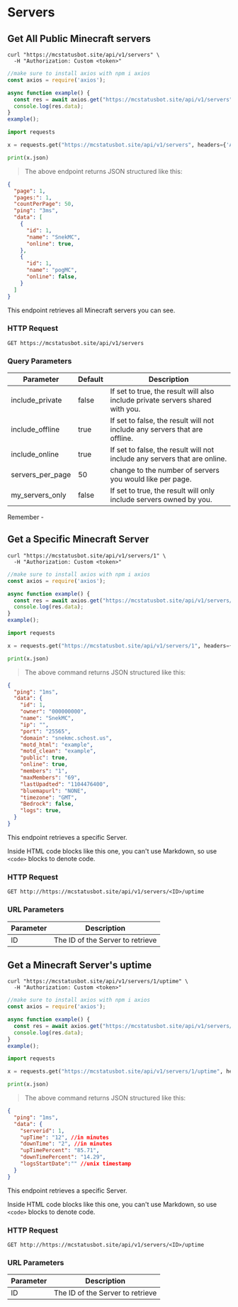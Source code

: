 # Servers

## Get All Public Minecraft servers

```shell
curl "https://mcstatusbot.site/api/v1/servers" \
  -H "Authorization: Custom <token>"
```

```javascript
//make sure to install axios with npm i axios
const axios = require('axios');

async function example() {
  const res = await axios.get("https://mcstatusbot.site/api/v1/servers", { headers: { "Authorization" : "Custom <token>" } });
  console.log(res.data);
}
example();
```

```python
import requests

x = requests.get("https://mcstatusbot.site/api/v1/servers", headers={'Authorization': 'Custom <token>'})

print(x.json)
```

> The above endpoint returns JSON structured like this:

```json
{
  "page": 1,
  "pages:": 1,
  "countPerPage": 50,
  "ping": "3ms",
  "data": [
    {
      "id": 1,
      "name": "SnekMC",
      "online": true,
    },
    {
      "id": 1,
      "name": "pogMC",
      "online": false,
    }
  ]
}
```

This endpoint retrieves all Minecraft servers you can see.

### HTTP Request

`GET https://mcstatusbot.site/api/v1/servers`

### Query Parameters

Parameter | Default | Description
--------- | ------- | -----------
include_private | false | If set to true, the result will also include private servers shared with you.
include_offline | true | If set to false, the result will not include any servers that are offline.
include_online | true | If set to false, the result will not include any servers that are online.
servers_per_page | 50 | change to the number of servers you would like per page.
my_servers_only | false | If set to true, the result will only include servers owned by you.

<aside class="success">
Remember - 
</aside>

## Get a Specific Minecraft Server

```shell
curl "https://mcstatusbot.site/api/v1/servers/1" \
  -H "Authorization: Custom <token>"
```

```javascript
//make sure to install axios with npm i axios
const axios = require('axios');

async function example() {
  const res = await axios.get("https://mcstatusbot.site/api/v1/servers/1", { headers: { "Authorization" : "Custom <token>" } });
  console.log(res.data);
}
example();
```

```python
import requests

x = requests.get("https://mcstatusbot.site/api/v1/servers/1", headers={'Authorization': 'Custom <token>'})

print(x.json)
```

> The above command returns JSON structured like this:

```json
{
  "ping": "1ms",
  "data": {
    "id": 1,
    "owner": "000000000",
    "name": "SnekMC",
    "ip": "",
    "port": "25565",
    "domain": "snekmc.schost.us",
    "motd_html": "example",
    "motd_clean": "example",
    "public": true,
    "online": true,
    "members": "1",
    "maxMembers": "69",
    "lastUpadted": "1104476400",
    "bluemapurl": "NONE",
    "timezone": "GMT",
    "Bedrock": false,
    "logs": true,
  }
}
```

This endpoint retrieves a specific Server.

<aside class="warning">Inside HTML code blocks like this one, you can't use Markdown, so use <code>&lt;code&gt;</code> blocks to denote code.</aside>

### HTTP Request

`GET http://https://mcstatusbot.site/api/v1/servers/<ID>/uptime`

### URL Parameters

Parameter | Description
--------- | -----------
ID | The ID of the Server to retrieve

## Get a Minecraft Server's uptime

```shell
curl "https://mcstatusbot.site/api/v1/servers/1/uptime" \
  -H "Authorization: Custom <token>"
```

```javascript
//make sure to install axios with npm i axios
const axios = require('axios');

async function example() {
  const res = await axios.get("https://mcstatusbot.site/api/v1/servers/1/uptime", { headers: { "Authorization" : "Custom <token>" } });
  console.log(res.data);
}
example();
```

```python
import requests

x = requests.get("https://mcstatusbot.site/api/v1/servers/1/uptime", headers={'Authorization': 'Custom <token>'})

print(x.json)
```

> The above command returns JSON structured like this:

```json
{
  "ping": "1ms",
  "data": {
    "serverid": 1,
    "upTime": "12", //in minutes 
    "downTime": "2", //in minutes 
    "upTimePercent": "85.71",
    "downTimePercent": "14.29",
    "logsStartDate":"" //unix timestamp
  }
}
```

This endpoint retrieves a specific Server.

<aside class="warning">Inside HTML code blocks like this one, you can't use Markdown, so use <code>&lt;code&gt;</code> blocks to denote code.</aside>

### HTTP Request

`GET http://https://mcstatusbot.site/api/v1/servers/<ID>/uptime`

### URL Parameters

Parameter | Description
--------- | -----------
ID | The ID of the Server to retrieve

